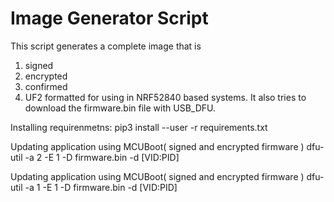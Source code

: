 # Image Generator Script
This script generates a complete image that is
1. signed 
2. encrypted
3. confirmed
4. UF2 formatted
for using in NRF52840 based systems. It also tries to download the firmware.bin file with USB_DFU.


Installing requirenmetns:
	pip3 install --user -r requirements.txt
	
	
	
Updating application using MCUBoot( signed and encrypted firmware )
	dfu-util -a 2 -E 1 -D firmware.bin -d [VID:PID]
	
	
Updating application using MCUBoot( signed and encrypted firmware )
	dfu-util -a 1 -E 1 -D firmware.bin -d [VID:PID]
